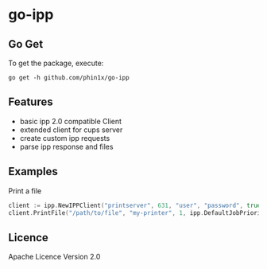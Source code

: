 # go-ipp

## Go Get

To get the package, execute:
```
go get -h github.com/phin1x/go-ipp
```

## Features

* basic ipp 2.0 compatible Client
* extended client for cups server
* create custom ipp requests
* parse ipp response and files 

## Examples

Print a file
```go
client := ipp.NewIPPClient("printserver", 631, "user", "password", true)
client.PrintFile("/path/to/file", "my-printer", 1, ipp.DefaultJobPriority)
```

## Licence

Apache Licence Version 2.0

